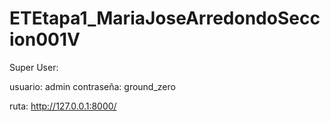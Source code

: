 # ETEtapa1_MariaJoseArredondoSeccion001V


Super User:

usuario: admin
contraseña: ground_zero


ruta: http://127.0.0.1:8000/